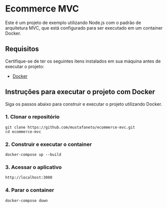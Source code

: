 # Ecommerce MVC

Este é um projeto de exemplo utilizando Node.js com o padrão de arquitetura MVC, que está configurado para ser executado em um container Docker.

## Requisitos

Certifique-se de ter os seguintes itens instalados em sua máquina antes de executar o projeto:

- [Docker](https://www.docker.com/get-started)

## Instruções para executar o projeto com Docker

Siga os passos abaixo para construir e executar o projeto utilizando Docker.

### 1. Clonar o repositório

```
git clone https://github.com/mustafaneto/ecommerce-mvc.git
cd ecommerce-mvc
```

### 2. Construir e executar o container

```
docker-compose up --build
```

### 3. Acessar o aplicativo

```
http://localhost:3000
```

### 4. Parar o container

```
docker-compose down
```






